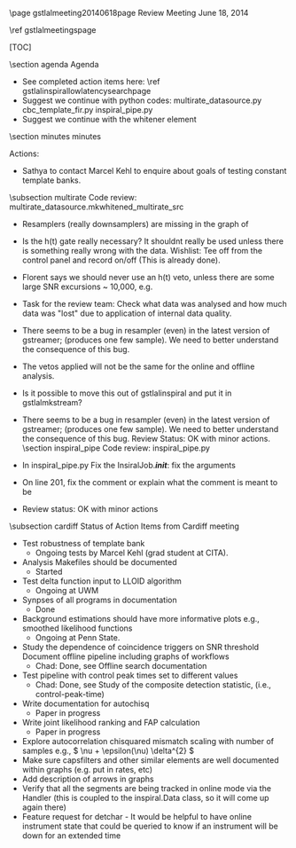 \page gstlalmeeting20140618page Review Meeting June 18, 2014

\ref gstlalmeetingspage

[TOC]

\section agenda Agenda

- See completed action items here: \ref gstlalinspirallowlatencysearchpage 
- Suggest we continue with python codes: multirate_datasource.py cbc_template_fir.py inspiral_pipe.py
- Suggest we continue with the whitener element

\section minutes minutes

Actions:

- Sathya to contact Marcel Kehl to enquire about goals of testing constant template banks.


\subsection multirate Code review: multirate_datasource.mkwhitened_multirate_src

- Resamplers (really downsamplers) are missing in the graph of 

- Is the h(t) gate really necessary? It shouldnt really be used unless
there is something really wrong with the data. Wishlist: Tee off from 
the control panel and record on/off (This is already done).

- Florent says we should never use an h(t) veto, unless there are some large
SNR excursions ~ 10,000, e.g.

- Task for the review team: Check what data was analysed and how much
data was "lost" due to application of internal data quality.

- There seems to be a bug in resampler (even) in the latest version of gstreamer; 
(produces one few sample). We need to better understand the consequence of this bug.

- The vetos applied will not be the same for the online and offline analysis.

- Is it possible to move this out of gstlalinspiral and put it in 
gstlalmkstream?

- There seems to be a bug in resampler (even) in the latest version of gstreamer; 
(produces one few sample). We need to better understand the consequence of this bug.
Review Status: OK with minor actions. 
\section inspiral_pipe Code review: inspiral_pipe.py

- In inspiral_pipe.py Fix the InsiralJob.___init___: fix the arguments

- On line 201, fix the comment or explain what the comment is meant to be

- Review status: OK with minor actions

\subsection cardiff Status of Action Items from Cardiff meeting 

- Test robustness of template bank
  - Ongoing tests by Marcel Kehl (grad student at CITA). 
- Analysis Makefiles should be documented 
  - Started
- Test delta function input to LLOID algorithm
  - Ongoing at UWM
- Synpses of all programs in documentation
  - Done
- Background estimations should have more informative plots e.g., smoothed 
likelihood functions
  - Ongoing at Penn State.
- Study the dependence of coincidence triggers on SNR threshold
Document offline pipeline including graphs of workflows
  - Chad: Done, see Offline search documentation
- Test pipeline with control peak times set to different values
  - Chad: Done, see Study of the composite detection statistic, (i.e., 
control-peak-time)
- Write documentation for autochisq 
  - Paper in progress
- Write joint likelihood ranking and FAP calculation 
  - Paper in progress
- Explore autocorrelation chisquared mismatch scaling with number of 
samples e.g., $ \nu + \epsilon(\nu) \delta^{2} $
- Make sure capsfilters and other similar elements are well documented 
within graphs (e.g. put in rates, etc)
- Add description of arrows in graphs
- Verify that all the segments are being tracked in online mode via 
the Handler (this is coupled to the inspiral.Data class, so it will come 
up again there)
- Feature request for detchar - It would be helpful to have online 
instrument state that could be queried to know if an instrument will 
be down for an extended time
